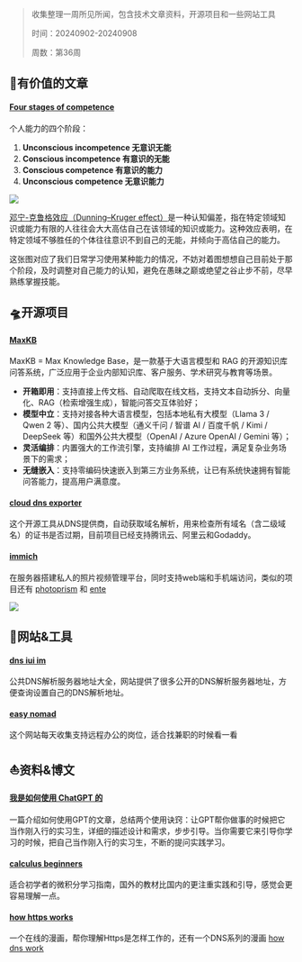 > 收集整理一周所见所闻，包含技术文章资料，开源项目和一些网站工具
> 
> 时间：20240902-20240908
> 
> 周数：第36周

## 📜有价值的文章

#### [Four stages of competence](https://en.wikipedia.org/wiki/Four_stages_of_competence)

个人能力的四个阶段：

1. **Unconscious incompetence 无意识无能**
2. **Conscious incompetence 有意识的无能**
3. **Conscious competence 有意识的能力**
4. **Unconscious competence 无意识能力**

![](https://res.cloudinary.com/dbdm1ds3s/image/fetch/c_limit,f_webp,q_70,w_1920/https://img.ameow.xyz/202409010235538.jpg)

[邓宁-克鲁格效应（Dunning–Kruger effect）](https://en.wikipedia.org/wiki/Dunning%E2%80%93Kruger_effect)是一种认知偏差，指在特定领域知识或能力有限的人往往会大大高估自己在该领域的知识或能力。这种效应表明，在特定领域不够胜任的个体往往意识不到自己的无能，并倾向于高估自己的能力。

这张图对应了我们日常学习使用某种能力的情况，不妨对着图想想自己目前处于那个阶段，及时调整对自己能力的认知，避免在愚昧之巅或绝望之谷止步不前，尽早熟练掌握技能。

## 🛸开源项目

#### [MaxKB](https://github.com/1Panel-dev/MaxKB)

MaxKB = Max Knowledge Base，是一款基于大语言模型和 RAG 的开源知识库问答系统，广泛应用于企业内部知识库、客户服务、学术研究与教育等场景。

- **开箱即用**：支持直接上传文档、自动爬取在线文档，支持文本自动拆分、向量化、RAG（检索增强生成），智能问答交互体验好；
- **模型中立**：支持对接各种大语言模型，包括本地私有大模型（Llama 3 / Qwen 2 等）、国内公共大模型（通义千问 / 智谱 AI / 百度千帆 / Kimi / DeepSeek 等）和国外公共大模型（OpenAI / Azure OpenAI / Gemini 等）；
- **灵活编排**：内置强大的工作流引擎，支持编排 AI 工作过程，满足复杂业务场景下的需求；
- **无缝嵌入**：支持零编码快速嵌入到第三方业务系统，让已有系统快速拥有智能问答能力，提高用户满意度。



#### [cloud dns exporter](https://github.com/eryajf/cloud_dns_exporter)

这个开源工具从DNS提供商，自动获取域名解析，用来检查所有域名（含二级域名）的证书是否过期，目前项目已经支持腾讯云、阿里云和Godaddy。



#### [immich](https://github.com/immich-app/immich)

在服务器搭建私人的照片视频管理平台，同时支持web端和手机端访问，类似的项目还有 [photoprism](https://github.com/photoprism/photoprism) 和 [ente](https://github.com/ente-io/ente)

![](https://cdn.beekka.com/blogimg/asset/202307/bg2023071104.webp)



## 🚀网站&工具

#### [dns iui im](https://dns.iui.im/)

公共DNS解析服务器地址大全，网站提供了很多公开的DNS解析服务器地址，方便查询设置自己的DNS解析地址。



#### [easy nomad](https://easynomad.cn/)

这个网站每天收集支持远程办公的岗位，适合找兼职的时候看一看

## ⛵资料&博文

#### [我是如何使用 ChatGPT 的](https://kenengba.com/post/3800.html)

一篇介绍如何使用GPT的文章，总结两个使用诀窍：让GPT帮你做事的时候把它当作刚入行的实习生，详细的描述设计和需求，步步引导。当你需要它来引导你学习的时候，把自己当作刚入行的实习生，不断的提问实践学习。



#### [calculus beginners](https://math.mit.edu/~djk/calculus_beginners/)

适合初学者的微积分学习指南，国外的教材比国内的更注重实践和引导，感觉会更容易理解一点。



#### [how https works](https://howhttps.works/zh/)

一个在线的漫画，帮你理解Https是怎样工作的，还有一个DNS系列的漫画 [how dns work](https://howdns.works/zh/)